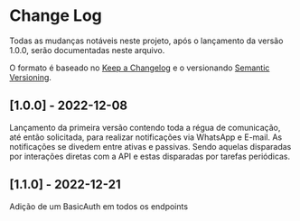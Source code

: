 # Change Log
Todas as mudanças notáveis neste projeto, após o lançamento da versão 1.0.0, serão documentadas neste arquivo.
 
O formato é baseado no [Keep a Changelog](http://keepachangelog.com/)
e o versionando [Semantic Versioning](http://semver.org/).
 
## [1.0.0] - 2022-12-08
 
Lançamento da primeira versão contendo toda a régua de comunicação, até então solicitada, para realizar notificações via WhatsApp e E-mail. As notificações se divedem entre ativas e passivas. Sendo aquelas disparadas por interações diretas com a API e estas disparadas por tarefas periódicas.

## [1.1.0] - 2022-12-21
 
Adição de um BasicAuth em todos os endpoints